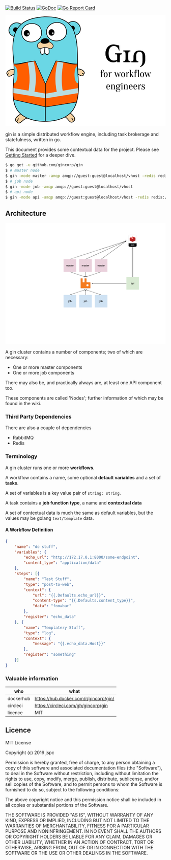 [![Build Status](https://travis-ci.org/gincorp/gin.svg?branch=master)](https://travis-ci.org/gincorp/gin)
[![GoDoc](https://godoc.org/github.com/gincorp/gin?status.svg)](https://godoc.org/github.com/gincorp/gin)
[![Go Report Card](https://goreportcard.com/badge/github.com/gincorp/gin)](https://goreportcard.com/report/github.com/gincorp/gin)


![gin gopher](doc/gopher-text_small.png)

gin is a simple distributed workflow engine, including task brokerage and statefulness, written in go.

This document provides some contextual data for the project. Please see [Getting Started](GETTING_STARTED.md) for a deeper dive.

```bash
$ go get -u github.com/gincorp/gin
$ # master node
$ gin -mode master -amqp amqp://guest:guest@localhost/vhost -redis redis://localhost:6379/0
$ # job node
$ gin -mode job -amqp amqp://guest:guest@localhost/vhost
$ # api node
$ gin -mode api -amqp amqp://guest:guest@localhost/vhost -redis redis://localhost:6379/0 -host 0.0.0.0 -port 8080
```

## Architecture

![naive gin architecture diagram](doc/workflow-engine.png)

A gin cluster contains a number of components; two of which are necessary:

* One or more master components
* One or more job components

There may also be, and practically always are, at least one API component too.

These components are called 'Nodes'; further information of which may be found in the wiki.


### Third Party Dependencies

There are also a couple of dependencies

* RabbitMQ
* Redis


### Terminology

A gin cluster runs one or more **workflows**.

A workflow contains a name, some optional **default variables** and a set of **tasks**.

A set of variables is a key value pair of `string: string`.

A task contains a **job function type**, a name and **contextual data**

A set of contextual data is much the same as default variables, but the values may be golang `text/template` data.


#### A Workflow Definition

```json
{
    "name": "do stuff",
    "variables": {
        "echo_url": "http://172.17.0.1:8000/some-endpoint",
        "content_type": "application/data"
    },
    "steps": [{
        "name": "Test Stuff",
        "type": "post-to-web",
        "context": {
            "url": "{{.Defaults.echo_url}}",
            "content-type": "{{.Defaults.content_type}}",
            "data": "foo=bar"
        },
        "register": "echo_data"
    }, {
        "name": "Templatery Stuff",
        "type": "log",
        "context": {
            "message": "{{.echo_data.Host}}"
        },
        "register": "something"
    }]
}
```

### Valuable information

| who       | what |
|-----------|------|
| dockerhub | https://hub.docker.com/r/gincorp/gin/   |
| circleci  | https://circleci.com/gh/gincorp/gin   |
| licence   | MIT   |


Licence
--

MIT License

Copyright (c) 2016 jspc

Permission is hereby granted, free of charge, to any person obtaining a copy
of this software and associated documentation files (the "Software"), to deal
in the Software without restriction, including without limitation the rights
to use, copy, modify, merge, publish, distribute, sublicense, and/or sell
copies of the Software, and to permit persons to whom the Software is
furnished to do so, subject to the following conditions:

The above copyright notice and this permission notice shall be included in all
copies or substantial portions of the Software.

THE SOFTWARE IS PROVIDED "AS IS", WITHOUT WARRANTY OF ANY KIND, EXPRESS OR
IMPLIED, INCLUDING BUT NOT LIMITED TO THE WARRANTIES OF MERCHANTABILITY,
FITNESS FOR A PARTICULAR PURPOSE AND NONINFRINGEMENT. IN NO EVENT SHALL THE
AUTHORS OR COPYRIGHT HOLDERS BE LIABLE FOR ANY CLAIM, DAMAGES OR OTHER
LIABILITY, WHETHER IN AN ACTION OF CONTRACT, TORT OR OTHERWISE, ARISING FROM,
OUT OF OR IN CONNECTION WITH THE SOFTWARE OR THE USE OR OTHER DEALINGS IN THE
SOFTWARE.
